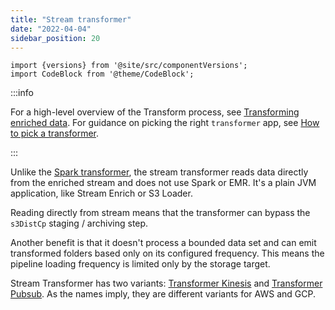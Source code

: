 ```yaml
---
title: "Stream transformer"
date: "2022-04-04"
sidebar_position: 20
---
```


```mdx-code-block
import {versions} from '@site/src/componentVersions';
import CodeBlock from '@theme/CodeBlock';
```

:::info

For a high-level overview of the Transform process, see [Transforming enriched data](/docs/pipeline-components-and-applications/loaders-storage-targets/snowplow-rdb-loader/transforming-enriched-data/index.md). For guidance on picking the right `transformer` app, see [How to pick a transformer](/docs/pipeline-components-and-applications/loaders-storage-targets/snowplow-rdb-loader/index.md#how-to-pick-a-transformer).

:::

Unlike the [Spark transformer](/docs/pipeline-components-and-applications/loaders-storage-targets/snowplow-rdb-loader/transforming-enriched-data/spark-transformer/index.md), the stream transformer reads data directly from the enriched stream and does not use Spark or EMR. It's a plain JVM application, like Stream Enrich or S3 Loader.

Reading directly from stream means that the transformer can bypass the `s3DistCp` staging / archiving step.

Another benefit is that it doesn't process a bounded data set and can emit transformed folders based only on its configured frequency. This means the pipeline loading frequency is limited only by the storage target.

Stream Transformer has two variants: [Transformer Kinesis](/docs/pipeline-components-and-applications/loaders-storage-targets/snowplow-rdb-loader/transforming-enriched-data/stream-transformer/transformer-kinesis/index.md) and [Transformer Pubsub](/docs/pipeline-components-and-applications/loaders-storage-targets/snowplow-rdb-loader/transforming-enriched-data/stream-transformer/transformer-pubsub/index.md). As the names imply, they are different variants for AWS and GCP.


